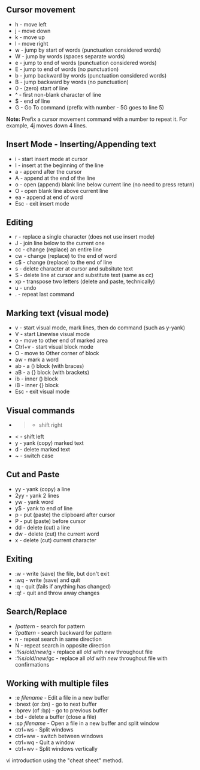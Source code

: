 
## Cursor movement

-   h - move left
-   j - move down
-   k - move up
-   l - move right
-   w - jump by start of words (punctuation considered words)
-   W - jump by words (spaces separate words)
-   e - jump to end of words (punctuation considered words)
-   E - jump to end of words (no punctuation)
-   b - jump backward by words (punctuation considered words)
-   B - jump backward by words (no punctuation)
-   0 - (zero) start of line
-   ^ - first non-blank character of line
-   $ - end of line
-   G - Go To command (prefix with number - 5G goes to line 5)

**Note:**  Prefix a cursor movement command with a number to repeat it. For example, 4j moves down 4 lines.

## Insert Mode - Inserting/Appending text

-   i - start insert mode at cursor
-   I - insert at the beginning of the line
-   a - append after the cursor
-   A - append at the end of the line
-   o - open (append) blank line below current line (no need to press return)
-   O - open blank line above current line
-   ea - append at end of word
-   Esc - exit insert mode

## Editing

-   r - replace a single character (does not use insert mode)
-   J - join line below to the current one
-   cc - change (replace) an entire line
-   cw - change (replace) to the end of word
-   c$ - change (replace) to the end of line
-   s - delete character at cursor and subsitute text
-   S - delete line at cursor and substitute text (same as cc)
-   xp - transpose two letters (delete and paste, technically)
-   u - undo
-   . - repeat last command

## Marking text (visual mode)

-   v - start visual mode, mark lines, then do command (such as y-yank)
-   V - start Linewise visual mode
-   o - move to other end of marked area
-   Ctrl+v - start visual block mode
-   O - move to Other corner of block
-   aw - mark a word
-   ab - a () block (with braces)
-   aB - a {} block (with brackets)
-   ib - inner () block
-   iB - inner {} block
-   Esc - exit visual mode

## Visual commands

-   > - shift right
-   < - shift left
-   y - yank (copy) marked text
-   d - delete marked text
-   ~ - switch case

## Cut and Paste

-   yy - yank (copy) a line
-   2yy - yank 2 lines
-   yw - yank word
-   y$ - yank to end of line
-   p - put (paste) the clipboard after cursor
-   P - put (paste) before cursor
-   dd - delete (cut) a line
-   dw - delete (cut) the current word
-   x - delete (cut) current character

## Exiting

-   :w - write (save) the file, but don't exit
-   :wq - write (save) and quit
-   :q - quit (fails if anything has changed)
-   :q! - quit and throw away changes

## Search/Replace

-   /_pattern_  - search for pattern
-   ?_pattern_  - search backward for pattern
-   n - repeat search in same direction
-   N - repeat search in opposite direction
-   :%s/_old_/_new_/g - replace all  _old_  with  _new_  throughout file
-   :%s/_old_/_new_/gc - replace all  _old_  with  _new_  throughout file with confirmations

## Working with multiple files

-   :e  _filename_  - Edit a file in a new buffer
-   :bnext (or :bn) - go to next buffer
-   :bprev (of :bp) - go to previous buffer
-   :bd - delete a buffer (close a file)
-   :sp  _filename_  - Open a file in a new buffer and split window
-   ctrl+ws - Split windows
-   ctrl+ww - switch between windows
-   ctrl+wq - Quit a window
-   ctrl+wv - Split windows vertically


vi introduction using the "cheat sheet" method.

<!--stackedit_data:
eyJoaXN0b3J5IjpbLTQ5NjUxNjgxN119
-->